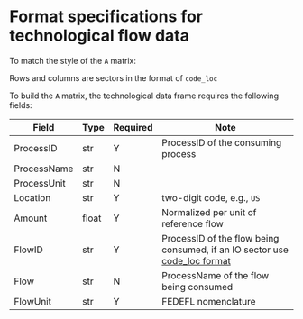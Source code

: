 # Format specifications for technological flow data

To match the style of the `A` matrix:

Rows and columns are sectors in the format of `code_loc`

To build the `A` matrix, the technological data frame requires the following fields:

 Field | Type | Required |  Note |
----------- |  ---- | ---------| -----  |
ProcessID | str | Y | ProcessID of the consuming process
ProcessName | str | N |
ProcessUnit | str | N |
Location | str | Y | two-digit code, e.g., `US`
Amount | float | Y | Normalized per unit of reference flow
FlowID | str | Y | ProcessID of the flow being consumed, if an IO sector use [code_loc format](https://github.com/USEPA/useeior/blob/master/format_specs/Model.md#sector-meta)
Flow | str | N | ProcessName of the flow being consumed
FlowUnit | str | Y | FEDEFL nomenclature


